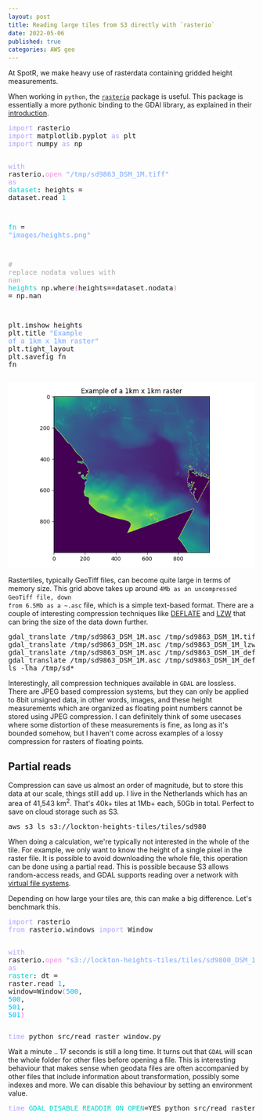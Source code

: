 ```yaml
---
layout: post
title: Reading large tiles from S3 directly with `rasterio`
date: 2022-05-06
published: true
categories: AWS geo
---
```


<p>
At SpotR, we make heavy use of rasterdata containing gridded height measurements.
</p>

<p>
When working in <code>python</code>, the <a href="https://rasterio.readthedocs.io/en/latest/index.html"><code>rasterio</code></a> package is useful. This package is
essentially a more pythonic binding to the GDAl library, as explained in their <a href="https://rasterio.readthedocs.io/en/latest/intro.html">
introduction</a>.
</p>

<div class="org-src-container">
<pre class="src src-python"><span style="color: #b6a0ff;">import</span> rasterio
<span style="color: #b6a0ff;">import</span> matplotlib.pyplot <span style="color: #b6a0ff;">as</span> plt
<span style="color: #b6a0ff;">import</span> numpy <span style="color: #b6a0ff;">as</span> np

<span style="color: #b6a0ff;">with</span> rasterio.<span style="color: #f78fe7;">open</span><span style="color: #ffffff;">(</span><span style="color: #79a8ff;">"/tmp/sd9863_DSM_1M.tiff"</span><span style="color: #ffffff;">)</span> <span style="color: #b6a0ff;">as</span> <span style="color: #00d3d0;">dataset</span>:
   heights = dataset.read<span style="color: #ffffff;">(</span><span style="color: #00bcff;">1</span><span style="color: #ffffff;">)</span>

<span style="color: #00d3d0;">fn</span> = <span style="color: #79a8ff;">"images/heights.png"</span>

<span style="color: #a8a8a8;"># </span><span style="color: #a8a8a8;">replace nodata values with nan</span>
<span style="color: #00d3d0;">heights</span><span style="color: #ffffff;">[</span>np.where<span style="color: #ff62d4;">(</span>heights==dataset.nodata<span style="color: #ff62d4;">)</span><span style="color: #ffffff;">]</span> = np.nan

plt.imshow<span style="color: #ffffff;">(</span>heights<span style="color: #ffffff;">)</span>
plt.title<span style="color: #ffffff;">(</span><span style="color: #79a8ff;">"Example of a 1km x 1km raster"</span><span style="color: #ffffff;">)</span>
plt.tight_layout<span style="color: #ffffff;">()</span>
plt.savefig<span style="color: #ffffff;">(</span>fn<span style="color: #ffffff;">)</span>
fn
</pre>
</div>

<div id="org185d371" class="figure">
<p><img src="/assets/images/heights.png" alt="heights.png" />
</p>
</div>

<p>
Rastertiles, typically GeoTiff files, can become quite large in terms of memory
size. This grid above takes up around <code>4Mb as an uncompressed GeoTiff file, down
from 6.5Mb as a ~.asc</code> file, which is a simple text-based format. There are a
couple of interesting compression techniques like <a href="https://en.wikipedia.org/wiki/Deflate">DEFLATE</a> and <a href="https://en.wikipedia.org/wiki/Lempel%E2%80%93Ziv%E2%80%93Welch">LZW</a> that can bring
the size of the data down further.
</p>

<div class="org-src-container">
<pre class="src src-bash">gdal_translate /tmp/sd9863_DSM_1M.asc /tmp/sd9863_DSM_1M.tiff &gt; /dev/null
gdal_translate /tmp/sd9863_DSM_1M.asc /tmp/sd9863_DSM_1M_lzw.tiff -co <span style="color: #00d3d0;">COMPRESS</span>=LZW &gt; /dev/null
gdal_translate /tmp/sd9863_DSM_1M.asc /tmp/sd9863_DSM_1M_def.tiff -co <span style="color: #00d3d0;">COMPRESS</span>=DEFLATE &gt; /dev/null
gdal_translate /tmp/sd9863_DSM_1M.asc /tmp/sd9863_DSM_1M_def_pred.tiff -co <span style="color: #00d3d0;">COMPRESS</span>=DEFLATE -co <span style="color: #00d3d0;">PREDICTOR</span>=<span style="color: #00bcff;">2</span> &gt; /dev/null
ls -lha /tmp/sd*
</pre>
</div>

<p>
Interestingly, all compression techniques available in <code>GDAL</code> are lossless.
There are JPEG based compression systems, but they can only be applied to 8bit
unsigned data, in other words, images, and these height measurements which are
organized as floating point numbers cannot be stored using JPEG compression. I
can definitely think of some usecases where some distortion of these
measurements is fine, as long as it's bounded somehow, but I haven't come across
examples of a lossy compression for rasters of floating points.
</p>

<div id="outline-container-org43128ac" class="outline-2">
<h2 id="org43128ac">Partial reads</h2>
<div class="outline-text-2" id="text-org43128ac">
<p>
Compression can save us almost an order of magnitude, but to store this data at
our scale, things still add up. I live in the Netherlands which has an area of
41,543 km<sup>2</sup>. That's 40k+ tiles at 1Mb+ each, 50Gb in total. Perfect to save on
cloud storage such as S3.
</p>

<div class="org-src-container">
<pre class="src src-bash">aws s3 ls s3://lockton-heights-tiles/tiles/sd980
</pre>
</div>

<p>
When doing a calculation, we're typically not interested in the whole of the
tile. For example, we only want to know the height of a single pixel in the
raster file. It is possible to avoid downloading the whole file, this operation
can be done using a partial read. This is possible because S3 allows
random-access reads, and GDAL supports reading over a network with
<a href="https://gdal.org/user/virtual_file_systems.html">virtual file systems</a>.
</p>

<p>
Depending on how large your tiles are, this can make a big difference. Let's
benchmark this.
</p>

<div class="org-src-container">
<pre class="src src-python"><span style="color: #b6a0ff;">import</span> rasterio
<span style="color: #b6a0ff;">from</span> rasterio.windows <span style="color: #b6a0ff;">import</span> Window

<span style="color: #b6a0ff;">with</span> rasterio.<span style="color: #f78fe7;">open</span><span style="color: #ffffff;">(</span><span style="color: #79a8ff;">"s3://lockton-heights-tiles/tiles/sd9800_DSM_1M.tiff"</span><span style="color: #ffffff;">)</span> <span style="color: #b6a0ff;">as</span> <span style="color: #00d3d0;">raster</span>:
  dt = raster.read<span style="color: #ffffff;">(</span><span style="color: #00bcff;">1</span>, window=Window<span style="color: #ff62d4;">(</span><span style="color: #00bcff;">500</span>, <span style="color: #00bcff;">500</span>, <span style="color: #00bcff;">501</span>, <span style="color: #00bcff;">501</span><span style="color: #ff62d4;">)</span><span style="color: #ffffff;">)</span>
</pre>
</div>

<div class="org-src-container">
<pre class="src src-bash"><span style="color: #b6a0ff;">time</span> python src/read_raster_window.py
</pre>
</div>

<p>
Wait a minute .. 17 seconds is still a long time. It turns out that <code>GDAL</code> will
scan the whole folder for other files before opening a file. This is interesting
behaviour that makes sense when geodata files are often accompanied by other
files that include information about transformation, possibly some indexes and
more. We can disable this behaviour by setting an environment value. 
</p>

<div class="org-src-container">
<pre class="src src-bash"><span style="color: #b6a0ff;">time</span> <span style="color: #00d3d0;">GDAL_DISABLE_READDIR_ON_OPEN</span>=YES python src/read_raster_window.py
</pre>
</div>
</div>
</div>
